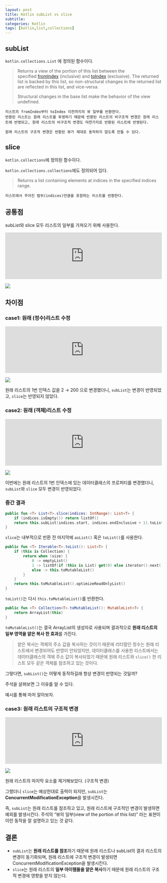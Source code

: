 ```yaml
---
layout: post
title: Kotlin subList vs slice
subtitle:
categories: Kotlin
tags: [kotlin,list,collections]
---
```


## subList

`kotlin.collections.List` 에 정의된 함수이다.

> Returns a view of the portion of this list between the specified [fromIndex](https://kotlinlang.org/api/latest/jvm/stdlib/kotlin.collections/-list/sub-list.html#kotlin.collections.List$subList(kotlin.Int,%20kotlin.Int)/fromIndex) (inclusive) and [toIndex](https://kotlinlang.org/api/latest/jvm/stdlib/kotlin.collections/-list/sub-list.html#kotlin.collections.List$subList(kotlin.Int,%20kotlin.Int)/toIndex) (exclusive). The returned list is backed by this list, so non-structural changes in the returned list are reflected in this list, and vice-versa.
>
> Structural changes in the base list make the behavior of the view undefined.

```text
리스트의 fromIndex부터 toIndex 이전까지의 뷰 일부를 반환한다.
반환된 리스트는 원래 리스트를 투영하기 때문에 반환된 리스트의 비구조적 변경은 원래 리스트에 반영되고, 원래 리스트의 비구조적 변경도 마찬가지로 반환된 리스트에 반영된다.

원래 리스트의 구조적 변경은 반환된 뷰가 제대로 동작하지 않도록 만들 수 있다.
```

## slice

`kotlin.collections`에 정의된 함수이다.

`kotlin.collections.collections`에도 정의되어 있다.

> Returns a list containing elements at indices in the specified indices range.

```text
리스트에서 주어진 범위(indices)만큼을 포함하는 리스트를 반환한다.
```

## 공통점

subList와 slice 모두 리스트의 일부를 가져오기 위해 사용한다.

<iframe id='frame' src='https://pl.kotl.in/VTn6ztyFw?from=2&to=7' frameborder='0' scrolling='no' style='width: 100%;' onload="this.style.height=(this.contentWindow.document.body.scrollHeight+20)+'px';"></iframe>

![](https://i.imgur.com/3hqJMOC.png)

## 차이점

### case1: 원래 (정수)리스트 수정

<iframe id='frame' src='https://pl.kotl.in/-K-YyShgC?from=2&to=13' frameborder='0' scrolling='no' style='width: 100%;' onload="this.style.height=(this.contentWindow.document.body.scrollHeight+20)+'px';"></iframe>

![](https://i.imgur.com/5SEEbDp.png)

원래 리스트의 1번 인덱스 값을 2 → 200 으로 변경했더니, `subList`는 변경이 반영되었고, `slice`는 반영되지 않았다.

### case2: 원래 (객체)리스트 수정

<iframe id='frame' src='https://pl.kotl.in/L-aJxIq3c?from=2&to=17' frameborder='0' scrolling='no' style='width: 100%;' onload="this.style.height=(this.contentWindow.document.body.scrollHeight+20)+'px';"></iframe>

![](https://i.imgur.com/JWNCjkG.png)

이번에는 원래 리스트의 1번 인덱스에 있는 데이터클래스의 프로퍼티를 변경했더니, `subList`와 `slice` 모두 변경이 반영되었다.

### 중간 결과

```kotlin
public fun <T> List<T>.slice(indices: IntRange): List<T> {  
	if (indices.isEmpty()) return listOf()  
	return this.subList(indices.start, indices.endInclusive + 1).toList()  
}
```

`slice`는 내부적으로 반환 전 마지막에 `asList()` 혹은 `toList()`를 사용한다.

```kotlin
public fun <T> Iterable<T>.toList(): List<T> {  
	if (this is Collection) {  
		return when (size) {  
			0 -> emptyList()  
			1 -> listOf(if (this is List) get(0) else iterator().next())  
			else -> this.toMutableList()  
		}  
	}  
	return this.toMutableList().optimizeReadOnlyList()  
}
```

`toList()`는 다시 `this.toMutableList()`를 반환한다.

```kotlin
public fun <T> Collection<T>.toMutableList(): MutableList<T> {  
	return ArrayList(this)  
}
```

`toMutableList()`는 결국 ArrayList의 생성자로 사용되며 결과적으로 **원래 리스트의 일부 영역을 얕은 복사 한 효과**를 가진다.

> 얕은 복사는 객체의 주소 값을 복사하는 것이기 때문에 리터럴인 정수는 원래 리스트에서 변경되어도 반영이 안되었지만, 데이터클래스를 사용한 리스트에서는 데이터클래스의 객체 주소 값이 복사되었기 때문에 원래 리스트와 `slice()` 한 리스트 모두 같은 객체를 참조하고 있는 것이다.

그렇다면, `subList()`는 어떻게 동작하길래 항상 변경이 반영되는 것일까?

주석을 살펴보면 그 이유를 알 수 있다.

예시를 통해 마저 알아보자.

### case3: 원래 리스트의 구조적 변경

<iframe id='frame' src='https://pl.kotl.in/HXxPnLyYD?from=2&to=18' frameborder='0' scrolling='no' style='width: 100%;' onload="this.style.height=(this.contentWindow.document.body.scrollHeight+20)+'px';"></iframe>

![](https://i.imgur.com/FAngFMi.png)

원래 리스트의 마지막 요소를 제거해보았다. (구조적 변경)

그랬더니 `slice`는 예상한대로 출력이 되지만, `subList`는 **ConcurrentModificationException**을 발생시킨다.

즉, `subList`는 원래 리스트를 참조하고 있고, 원래 리스트에 구조적인 변경이 발생하면 예외를 발생시킨다. 주석의 “뷰의 일부(view of the portion of this list)” 라는 표현이 이런 동작을 잘 설명하고 있는 것 같다.

## 결론

- `subList`는 **원래 리스트를 참조**하기 때문에 원래 리스트나 subList의 결과 리스트의 변경이 동기화되며, 원래 리스트에 구조적 변경이 발생되면 ConcurrentModificationException을 발생시킨다.
- `slice`는 원래 리스트의 **일부 아이템들을 얕은 복사**하기 때문에 원래 리스트의 구조적 변경에 영향을 받지 않는다.
